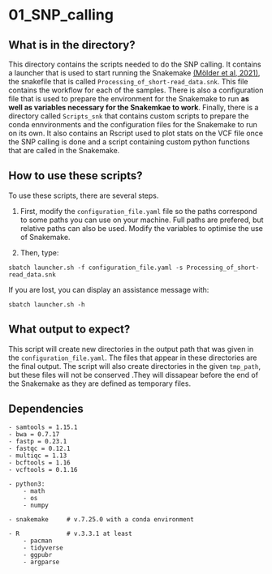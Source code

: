 # 01_SNP_calling

## What is in the directory?

This directory contains the scripts needed to do the SNP calling. It contains a launcher that is used to start running the Snakemake [(Mölder et al, 2021)](https://doi.org/10.12688/f1000research.29032.2), the snakefile that is called `Processing_of_short-read_data.snk`. This file contains the workflow for each of the samples. 
There is also a configuration file that is used to prepare the environment for the Snakemake to run **as well as variables necessary for the Snakemkae to work**.
Finally, there is a directory called `Scripts_snk` that contains custom scripts to prepare the conda ennvironments and the configuration files for the Snakemake to run on its own. It also contains an Rscript used to plot stats on the VCF file once the SNP calling is done and a script containing custom python functions that are called in the Snakemake.

## How to use these scripts?

To use these scripts, there are several steps. 
1. First, modify the `configuration_file.yaml` file so the paths correspond to some paths you can use on your machine. Full paths are prefered, but relative paths can also be used.
Modify the variables to optimise the use of Snakemake.

2. Then, type:
```
sbatch launcher.sh -f configuration_file.yaml -s Processing_of_short-read_data.snk
```

If you are lost, you can display an assistance message with: 
```
sbatch launcher.sh -h
```

## What output to expect?

This script will create new directories in the output path that was given in the `configuration_file.yaml`. The files that appear in these directories are the final output. The script will also create directories in the given `tmp_path`, but these files will not be conserved .They will dissapear before the end of the Snakemake as they are defined as temporary files.

## Dependencies


```
- samtools = 1.15.1
- bwa = 0.7.17
- fastp = 0.23.1
- fastqc = 0.12.1
- multiqc = 1.13
- bcftools = 1.16
- vcftools = 0.1.16

- python3:
    - math
    - os
    - numpy

- snakemake     # v.7.25.0 with a conda environment

- R             # v.3.3.1 at least
    - pacman
    - tidyverse
    - ggpubr
    - argparse

```
